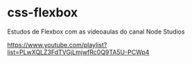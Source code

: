 # css-flexbox
Estudos de Flexbox com as videoaulas do canal Node Studios

https://www.youtube.com/playlist?list=PLwXQLZ3FdTVGjLmjwfRc0Q9TA5U-PCWp4
